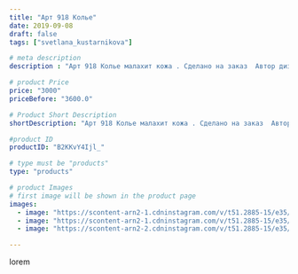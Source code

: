 ```yaml
---
title: "Арт 918 Колье"
date: 2019-09-08
draft: false
tags: ["svetlana_kustarnikova"]

# meta description
description : "Арт 918 Колье малахит кожа . Сделано на заказ  Автор дизайна модели mea _ elena _"

# product Price
price: "3000"
priceBefore: "3600.0"

# Product Short Description
shortDescription: "Арт 918 Колье малахит кожа . Сделано на заказ  Автор дизайна модели mea _ elena _"

#product ID
productID: "B2KKvY4Ijl_"

# type must be "products"
type: "products"

# product Images
# first image will be shown in the product page
images:
  - image: "https://scontent-arn2-1.cdninstagram.com/v/t51.2885-15/e35/69082981_118860902530714_5675345106730080661_n.jpg?se=8&tp=1&_nc_ht=scontent-arn2-1.cdninstagram.com&_nc_cat=110&_nc_ohc=mHCNvRIonLMAX_LBaIT&oh=f0aba153d92e1a9a6c9e0cd03cc95b4b&oe=606B0350&ig_cache_key=MjEyODU2MTAwMjM4ODg5MTQzMw%3D%3D.2"
  - image: "https://scontent-arn2-1.cdninstagram.com/v/t51.2885-15/e35/68695394_1325082150988479_8272654143140406197_n.jpg?se=7&tp=1&_nc_ht=scontent-arn2-1.cdninstagram.com&_nc_cat=103&_nc_ohc=3-35lXUlQHIAX_JA21K&oh=8f17ff0645ae3ac80ba8cf341fdddea8&oe=606B8907&ig_cache_key=MjEyODU2MTAwMjM5NzI2NjM2Nw%3D%3D.2"
  - image: "https://scontent-arn2-2.cdninstagram.com/v/t51.2885-15/e35/69214815_512667745970724_1606747488587338322_n.jpg?se=7&tp=1&_nc_ht=scontent-arn2-2.cdninstagram.com&_nc_cat=100&_nc_ohc=bTGUzHxyM5oAX-QBoKU&oh=f10bdca07f91701165b272f3581f4eee&oe=606B1D05&ig_cache_key=MjEyODU2MTAwMjM4MDQ2NDg0Nw%3D%3D.2"

---
```

lorem
